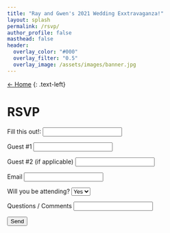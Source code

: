 ```yaml
---
title: "Ray and Gwen's 2021 Wedding Exxtravaganza!"
layout: splash
permalink: /rsvp/
author_profile: false
masthead: false
header:
  overlay_color: "#000"
  overlay_filter: "0.5"
  overlay_image: /assets/images/banner.jpg
---
```


 [<- Home](../index.html)
{: .text-left}

# RSVP  

<form name="rsvp" netlify-honeypot="bot-field" action="/rsvp-success/" netlify>
  <p class="hidden">
    <label>Fill this out!: <input name="bot-field" /></label>
  </p>
  <p>
    <label>Guest #1 <input type="text" name="name" required/></label>
  </p>
  <p>
    <label>Guest #2 (if applicable) <input type="text" name="plus-one" /></label>
  </p>
    <p>
     <label>Email <input type="email" name="email" required/></label>
  </p>
    <p>
    <label for="attendance">Will you be attending?</label>
    <select class="form-control" id="attendance" name="attendance">
          <option value="yes">Yes</option>
          <option value="no">No</option>
    </select>  
  </p>
    <p>
    <label>Questions / Comments <input type="text" name="comments" /></label>
  </p>
  <p>
    <button type="submit" class="btn btn--primary">Send</button>
  </p>
</form>
